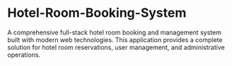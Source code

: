 # Hotel-Room-Booking-System
A comprehensive full-stack hotel room booking and management system built with modern web technologies. This application provides a complete solution for hotel room reservations, user management, and administrative operations.
